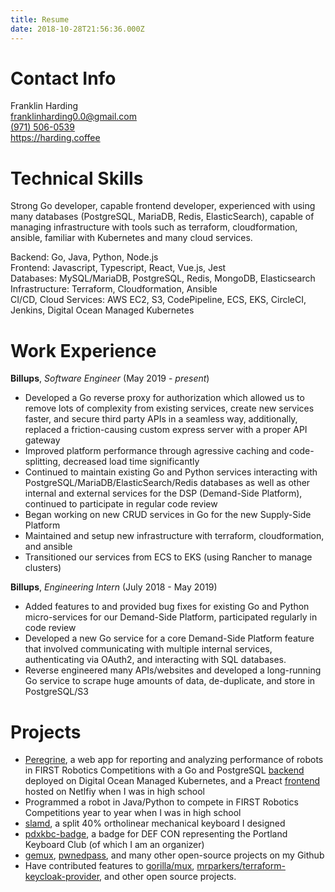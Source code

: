 ```yaml
---
title: Resume
date: 2018-10-28T21:56:36.000Z
---
```


# Contact Info

Franklin Harding<br>
[franklinharding0.0@gmail.com](mailto:franklinharding0.0@gmail.com)<br>
[(971) 506-0539](tel:19715060539)<br>
https://harding.coffee

# Technical Skills

Strong Go developer, capable frontend developer, experienced with using many databases (PostgreSQL, MariaDB, Redis, ElasticSearch), capable of managing infrastructure with tools such as terraform, cloudformation, ansible, familiar with Kubernetes and many cloud services.

Backend: Go, Java, Python, Node.js<br>
Frontend: Javascript, Typescript, React, Vue.js, Jest<br>
Databases: MySQL/MariaDB, PostgreSQL, Redis, MongoDB, Elasticsearch<br>
Infrastructure: Terraform, Cloudformation, Ansible<br>
CI/CD, Cloud Services: AWS EC2, S3, CodePipeline, ECS, EKS, CircleCI, Jenkins, Digital Ocean Managed Kubernetes

# Work Experience

**Billups**, *Software Engineer* (May 2019 - *present*)

* Developed a Go reverse proxy for authorization which allowed us to remove lots of complexity from existing services, create new services faster, and secure third party APIs in a seamless way, additionally, replaced a friction-causing custom express server with a proper API gateway
* Improved platform performance through agressive caching and code-splitting, decreased load time significantly
* Continued to maintain existing Go and Python services interacting with PostgreSQL/MariaDB/ElasticSearch/Redis databases as well as other internal and external services for the DSP (Demand-Side Platform), continued to participate in regular code review
* Began working on new CRUD services in Go for the new Supply-Side Platform
* Maintained and setup new infrastructure with terraform, cloudformation, and ansible
* Transitioned our services from ECS to EKS (using Rancher to manage clusters)

**Billups**, *Engineering Intern* (July 2018 - May 2019)

* Added features to and provided bug fixes for existing Go and Python micro-services for our Demand-Side Platform, participated regularly in code review
* Developed a new Go service for a core Demand-Side Platform feature that involved communicating with multiple internal services, authenticating via OAuth2, and interacting with SQL databases.
* Reverse engineered many APIs/websites and developed a long-running Go service to scrape huge amounts of data, de-duplicate, and store in PostgreSQL/S3

# Projects

* [Peregrine](/2018/10/peregrine/), a web app for reporting and analyzing performance of robots in FIRST Robotics Competitions with a Go and PostgreSQL [backend](https://github.com/Pigmice2733/peregrine-backend) deployed on Digital Ocean Managed Kubernetes, and a Preact [frontend](https://github.com/Pigmice2733/peregrine-frontend) hosted on Netlfiy when I was in high school
* Programmed a robot in Java/Python to compete in FIRST Robotics Competitions year to year when I was in high school
* [slamd](https://github.com/fharding1/slamd), a split 40% ortholinear mechanical keyboard I designed
* [pdxkbc-badge](https://github.com/fharding1/pdxkbc-badge), a badge for DEF CON representing the Portland Keyboard Club (of which I am an organizer)
* [gemux](https://github.com/fharding1/gemux), [pwnedpass](https://github.com/fharding1/pwnedpass), and many other open-source projects on my Github
* Have contributed features to [gorilla/mux](https://github.com/gorilla/mux), [mrparkers/terraform-keycloak-provider](https://github.com/mrparkers/terraform-provider-keycloak), and other open source projects.
